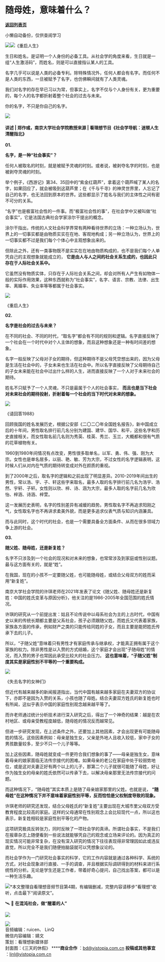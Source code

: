 # 随母姓，意味着什么？

[**返回列表页**](/gzh/看理想)

小懒自动备份，仅供查阅学习

![](https://mmbiz.qpic.cn/mmbiz_png/aP7vrTpXJxRA0ViaNRqia18YGj5LgX4VSibTFXfBlkXZakYUA8yBkEQYYmpmDmxH0IZyeY4oUcOiabiaj1PywxF6StQ/640?wx_fmt=png)![](https://mmbiz.qpic.cn/mmbiz_jpg/aP7vrTpXJxRWQlrc53dZBpTXJiaH5QU4WngXPaLb9409IdbVEdbSF4prrSOP6ok3ow7PzdyX2Y5VehzEGY84J7w/640?wx_fmt=jpeg&from;=appmsg)《重启人生》  

生日和姓名，是证明一个人身份的必备工具。从社会学的角度来看，生日就是一组“人生激活码”，而姓名，则是可以直接指认某人的工具。

  

名字几乎可以说是人类的必备专利。除特殊情况外，任何人都会有名字。而任何不是人类的东西，一旦被赋予了名字，也仿佛瞬间就有了人类灵魂。

  

我们对名字的存在早已习以为常，但事实上，名字不仅与个人身份有关，更为重要的，每个人的名字都折射着整个社会的过去与未来。  

  

你的名字，不只是你自己的名字。

  
![](https://mmbiz.qpic.cn/mmbiz_png/aP7vrTpXJxRA0ViaNRqia18YGj5LgX4VSibyicaNpfZMjSJFGHr85glQV0UvxPDGJ30TMHYUPnUHgbYyqpCwF83EGw/640?wx_fmt=png)  

#### 讲述 | 郑作彧，南京大学社会学院教授来源 | 看理想节目《社会学导航：迷顿人生清醒指北》

  
 **01.**

 **名字，是一种“社会事实”？**

  

任何人被取名的时刻，就是被赋予灵魂的时刻。或者说，被剥夺名字的时刻，也是被剥夺灵魂的时刻。  

  

举个例子，《西游记》第34、35回中的“紫金红葫芦”，拿着这个葫芦喊了某人的名字，如果回应了，就会被吸到这葫芦里；在《千与千寻》的神灵世界里，人忘记了自己的名字，也无法回到原本的世界。这些都显示了姓名与我们的主体性之间有密不可分的关系。

  

“名字”也是极富社会性的一件事。而“极富社会性的事”，在社会学中又被叫做“社会事实”，它是法国古典社会学家涂尔干提出的概念。

  

涂尔干指出，传统的人文社会科学界常有两种看待世界的立场：一种立场认为，世界上的一切事实都是由物质实实在在地、客观地构成；另一种立场认为，世界上的一切事实都不过是我们每个个体心中主观想象出来的。

  

但除此之外，还有一类事物既不是实实在在地由物质构成的，也不是我们每个人单凭自己的主观想象就能成立的，
**它是由人与人之间的社会关系生成的，也因此只存在于人际社会关系中。**

  

它虽然没有物质实体，只存在于人际社会关系之间，却会对所有人产生有如物体一般的实际作用效果，这种东西就称为“社会事实”，名字、语言、宗教、法律、出生率、离婚率、失业率等等都属于社会事实。

  

![](https://mmbiz.qpic.cn/mmbiz_jpg/aP7vrTpXJxRWQlrc53dZBpTXJiaH5QU4WDlKPXVDO4fsbft6FNYIIgnXolzXCiaweVFMeBGIwbkIFlvHDrHhLSQA/640?wx_fmt=jpeg&from;=appmsg)

《重启人生》

  

 **02.**

 **名字是社会的过去与未来？**

  

在不同的社会、不同的时代，“取名字”都会有不同的规则和逻辑。名字直接反映了一个社会在一个时代中对个人主体的想象，而且这种想象还是一种有时间差的想象。  

  

名字一般反映了父母对子女的期待，但这种期待不是父母凭空想出来的，因为父母是生活在社会中的，子女未来也生活在社会中。所以名字直接反映了父母期待自己的子女未来能在社会中过出什么样的人生，进而直接反映了一个人对于未来社会的期待。

  

姓名不只赋予了一个人灵魂，不只是最属于个人的社会事实， **而且也是当下社会对未来社会的期待投射，折射着每一个社会的当下时代对未来的想象。**

  

![](https://mmbiz.qpic.cn/mmbiz_jpg/aP7vrTpXJxRWQlrc53dZBpTXJiaH5QU4Wr1J7CV5xPbYgFvzXhxytjk9WWa13d5FDOy4S9rAMVyBU7Vfmzsc7xQ/640?wx_fmt=jpeg&from;=appmsg)

《请回答1988》

  

回顾我国的姓名发展历史，根据公安部《二〇二〇年全国姓名报告》，新中国成立后的十年间，男性取名排行前几名分别为建国、建华、国华、和平，这些名字和历史直接相关。而女性取名前几名则为秀英、桂英、秀兰、玉兰，大概都和很有气质的花草植物有关。

  

1960到1980年间情况有点改变，男性很多取单名，以军、勇、伟、强、刚为大宗。女性也是单名居多，以丽、艳、敏、芳为大宗，不过女性的名字逻辑表明，这时候人们从对内在气质的期待转变成对外在颜质的重视。

  

到了2000年之后，取名字的逻辑和之前出现了明显差异。2010-2019年间出生的男性，常以浩、宇、子、轩这些字来取名，最多人取的名字排行前几名为浩宇、浩然、宇轩、子轩。女性则以欣、梓、诗、涵为大宗，最多人取的名字前几名为欣怡、梓涵、诗涵、梓萱。

  

这一发展历史表明，名字的性别差异有减缓的趋势。男性取名字不再追求阳刚之气，女性取名字也不再讲求柔美外貌，而是更多追求仪表气质与知识内涵兼具。

  

而与此同时，这个时代的社会，也是一个需要具备全方面条件、从而在很多领域力争上游的社会。

  

 **03.**

 **随父姓、随母姓，还是新复姓？**  

  

名字不只涉及到一个社会的现况和对未来的想象，也常常涉及到家庭或性别议题。最与这方面有关的，就是“姓”。

  

在我国，现在的小孩不一定要随父姓，也可能随母姓，或结合父母双方的姓而采用“新复姓”。

  

南京大学社会学院的许琪老师在2021年发表了论文《随父姓、随母姓还是新复姓：中国的姓氏变革与原因分析》，他关注的是1986-2005年全国范围的姓氏情况。

  

许琪的研究从一个前提出发：姑且不论传说中以母系社会为主的上古时代，中国有史以来的传统长期都主要是父系社会，孩子必须跟随父姓。而姓氏又代表着家族，家族各方面的传承，例如财产之类的只能传给同姓的子女，而且主要是能把姓氏传承下去的儿子。

  

所以，“子随父姓”意味着只有男性才有家庭传承与继承权，才能真正拥有属于这个家族的权力。除非男性是以入赘的方式结婚，这个家庭才会出现“子随母姓”的情况，而入赘的男子也常因此承受比较大的社会压力。
**这也意味着，“子随父姓”制度其实是家庭性别不平等的一个重要构成。**

  

![](https://mmbiz.qpic.cn/mmbiz_jpg/aP7vrTpXJxRWQlrc53dZBpTXJiaH5QU4WxuRa9jAViczXicvATeEibdiabw7xtK19c8Hv7WxFRJ9KibjJy33OEyN4TXw/640?wx_fmt=jpeg&from;=appmsg)

《失去名字的女神们》

  

但近代有越来越多的新闻报道指出，当代中国有越来越多家庭在夫妻双方的协议下，亦即不是因为入赘的关系，小孩也随了母姓。结合夫妻双方姓氏的新复姓也时有所闻，这似乎表示中国的家庭性别观念越来越平等了。

  

而许老师通过统计分析技术进行深入研究之后，得出了一个神奇的结果：越是在农村地区、或母亲受教程度越低，随母姓的情况反而越常见。

  

但进一步研究发现，在上述条件之外，还要加上其他因素，才会出现更有可能随母姓的情况。这些因素例如：母亲是独生女，父亲是外地人且收入较低，家中子女的男孩数量较多，至少不只一个儿子等等。

  

加上这些因素，随母姓就变成一件更符合我们想象的事了——母亲是独生女，意味着母亲的娘家面临无法传宗接代的困难。如果母亲的老公在家庭中处于较弱势地位，或是这对夫妻正好有两个以上的儿子，那第二个儿子就很可能随了母姓，好让作为独生女的母亲的姓氏依然可以传承下去，以解决母亲那里无法传宗接代的问题。

  

而这种情况下，“随母姓”其实本质上是随了母亲娘家那里的父姓。也就是说， **“随母姓”在这种情况下并不意味着家庭性别平等，反而恰恰是父权制度导致的现象。**

  

许琪老师的研究还发现，结合父母姓氏的“新复姓”主要出现在大城市里父母双方受教育程度比较高的家庭。这样的父母通常在性别观念上会比较现代一点，所以这也表示，新复姓相较是家庭性别平等化的产物。

  

这项研究极具反转张力，同时反映了一项社会学的真谛。所谓社会事实，不是我们在报章杂志上随便看到一些说法就能够凭自己的观念或立场来评论的。因为真正的现实情况可能非常复杂，在没有深入研究的情况下往往表现得非常理因如此或违反直觉，所以完全不是我们随便拍脑袋就可以凭想象议论的。

  

而社会学作为一门研究社会事实的科学，它的工作内容就是通过各种科学、系统的方式，对社会现象进行直接、一手的调查，并且根据实际调研得到的材料来进行系统性的分析。无论是学生还是工作者，带着好奇心提问，自己找出答案，都可以是一种生活乐趣。

![](https://mmbiz.qpic.cn/mmbiz_png/aP7vrTpXJxRA0ViaNRqia18YGj5LgX4VSibCtkY28xLiaOEanibJrx7E0bWiaH8tRc0WkaCZ35VoiabPsr0urCBdAzT9Q/640?wx_fmt=other&wxfrom;=5&wx;_lazy=1&wx;_co=1&tp;=webp)*本文整理自看理想音频节目第4期，有编辑删减，完整内容请移步"看理想"收听，点击最下“阅读原文”。

  

🛰️ 📱 **在混沌社会，做“醒着的人”**

![](https://mmbiz.qpic.cn/mmbiz_jpg/aP7vrTpXJxRh5Q96ic3icHW0bxhRHcD1B1C9PLOnXnFLkibQpVedmP5SIryiaw7gngF4WuPHdxiacpqBn12Xga080GQ/640?wx_fmt=jpeg&from;=appmsg)

  
![](https://mmbiz.qpic.cn/mmbiz_png/aP7vrTpXJxRA0ViaNRqia18YGj5LgX4VSibCtkY28xLiaOEanibJrx7E0bWiaH8tRc0WkaCZ35VoiabPsr0urCBdAzT9Q/640?wx_fmt=other&tp;=webp&wxfrom;=5&wx;_lazy=1&wx;_co=1)  
音频编辑：ruicen、 LinQ  
微信内容编辑：婧文  
策划：看理想新媒体部  
封面图：《三天的休假》 ******商业合作** ：bd@vistopia.com.cn **投稿或其他事宜** ：linl@vistopia.com.cn

